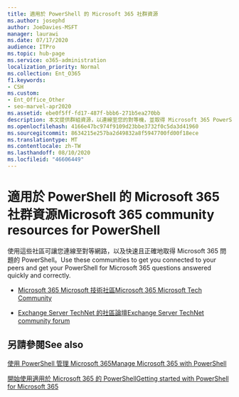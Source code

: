 ```yaml
---
title: 適用於 PowerShell 的 Microsoft 365 社群資源
ms.author: josephd
author: JoeDavies-MSFT
manager: laurawi
ms.date: 07/17/2020
audience: ITPro
ms.topic: hub-page
ms.service: o365-administration
localization_priority: Normal
ms.collection: Ent_O365
f1.keywords:
- CSH
ms.custom:
- Ent_Office_Other
- seo-marvel-apr2020
ms.assetid: ebe0f5ff-fd17-487f-bbb6-271b5ea270bb
description: 本文提供群組資源，以連線至您的對等機，並取得 Microsoft 365 PowerShell 的說明。
ms.openlocfilehash: 4166e47bc974f9109d23bbe3732f0c5da3d41960
ms.sourcegitcommit: 8634215e257ba2d49832a8f5947700fd00f18ece
ms.translationtype: MT
ms.contentlocale: zh-TW
ms.lasthandoff: 08/10/2020
ms.locfileid: "46606449"
---
```

# <a name="microsoft-365-community-resources-for-powershell"></a><span data-ttu-id="24112-103">適用於 PowerShell 的 Microsoft 365 社群資源</span><span class="sxs-lookup"><span data-stu-id="24112-103">Microsoft 365 community resources for PowerShell</span></span>

<span data-ttu-id="24112-104">使用這些社區可讓您連線至對等網路，以及快速且正確地取得 Microsoft 365 問題的 PowerShell。</span><span class="sxs-lookup"><span data-stu-id="24112-104">Use these communities to get you connected to your peers and get your PowerShell for Microsoft 365 questions answered quickly and correctly.</span></span> 
  
- [<span data-ttu-id="24112-105">Microsoft 365 Microsoft 技術社區</span><span class="sxs-lookup"><span data-stu-id="24112-105">Microsoft 365 Microsoft Tech Community</span></span>](https://techcommunity.microsoft.com/t5/microsoft-365/ct-p/microsoft365)
    
- [<span data-ttu-id="24112-106">Exchange Server TechNet 的社區論壇</span><span class="sxs-lookup"><span data-stu-id="24112-106">Exchange Server TechNet community forum</span></span>](https://social.technet.microsoft.com/Forums/exchange/home?forum=exchangesvrgeneral)
    
## <a name="see-also"></a><span data-ttu-id="24112-107">另請參閱</span><span class="sxs-lookup"><span data-stu-id="24112-107">See also</span></span>

[<span data-ttu-id="24112-108">使用 PowerShell 管理 Microsoft 365</span><span class="sxs-lookup"><span data-stu-id="24112-108">Manage Microsoft 365 with PowerShell</span></span>](manage-office-365-with-office-365-powershell.md)
  
[<span data-ttu-id="24112-109">開始使用適用於 Microsoft 365 的 PowerShell</span><span class="sxs-lookup"><span data-stu-id="24112-109">Getting started with PowerShell for Microsoft 365</span></span>](getting-started-with-office-365-powershell.md)

